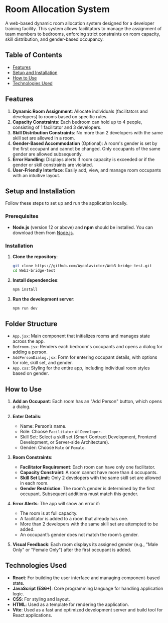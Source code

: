 # Room Allocation System

A web-based dynamic room allocation system designed for a developer training facility. This system allows facilitators to manage the assignment of team members to bedrooms, enforcing strict constraints on room capacity, skill distribution, and gender-based occupancy.

## Table of Contents

- [Features](#features)
- [Setup and Installation](#setup-and-installation)
- [How to Use](#how-to-use)
- [Technologies Used](#technologies-used)

## Features

1. **Dynamic Room Assignment**: Allocate individuals (facilitators and developers) to rooms based on specific rules.
2. **Capacity Constraints**: Each bedroom can hold up to 4 people, consisting of 1 facilitator and 3 developers.
3. **Skill Distribution Constraints**: No more than 2 developers with the same skill set are allowed in a room.
4. **Gender-Based Accommodation** (Optional): A room's gender is set by the first occupant and cannot be changed. Only occupants of the same gender are allowed subsequently.
5. **Error Handling**: Displays alerts if room capacity is exceeded or if the gender or skill constraints are violated.
6. **User-Friendly Interface**: Easily add, view, and manage room occupants with an intuitive layout.


## Setup and Installation

Follow these steps to set up and run the application locally.

### Prerequisites

- **Node.js** (version 12 or above) and **npm** should be installed. You can download them from [Node.js](https://nodejs.org/).

### Installation

1. **Clone the repository**:
   ```bash
   git clone https://github.com/Ayoolavictor/Web3-bridge-test.git
   cd Web3-bridge-test

2. **Install dependencies**:
   ```bash
   npm install
3. **Run the development server**:
   ```bash
   npm run dev
   

## Folder Structure

- `App.jsx`: Main component that initializes rooms and manages state across the app.
- `Bedroom.jsx`: Renders each bedroom's occupants and opens a dialog for adding a person.
- `AddPersonDialog.jsx`: Form for entering occupant details, with options for role, skill set, and gender.
- `App.css`: Styling for the entire app, including individual room styles based on gender.

## How to Use

1. **Add an Occupant**: Each room has an "Add Person" button, which opens a dialog.
2. **Enter Details**:
   - Name: Person’s name.
   - Role: Choose `Facilitator` or `Developer`.
   - Skill Set: Select a skill set (Smart Contract Development, Frontend Development, or Server-side Architecture).
   - Gender: Choose `Male` or `Female`.
3. **Room Constraints**:
   - **Facilitator Requirement**: Each room can have only one facilitator.
   - **Capacity Constraint**: A room cannot have more than 4 occupants.
   - **Skill Set Limit**: Only 2 developers with the same skill set are allowed in each room.
   - **Gender Restriction**: The room’s gender is determined by the first occupant. Subsequent additions must match this gender.

4. **Error Alerts**: The app will show an error if:
   - The room is at full capacity.
   - A facilitator is added to a room that already has one.
   - More than 2 developers with the same skill set are attempted to be added.
   - An occupant’s gender does not match the room’s gender.

5. **Visual Feedback**: Each room displays its assigned gender (e.g., "Male Only" or "Female Only") after the first occupant is added.


## Technologies Used

- **React**: For building the user interface and managing component-based state.
- **JavaScript (ES6+)**: Core programming language for handling application logic.
- **CSS**: For styling and layout.
- **HTML**: Used as a template for rendering the application.
- **Vite**: Used as a fast and optimized development server and build tool for React applications.


